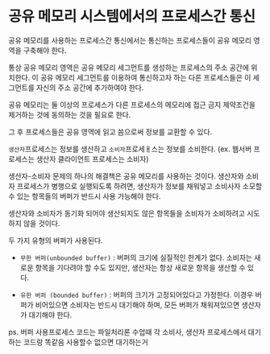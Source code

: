 # 공유 메모리 시스템에서의 프로세스간 통신

공유 메모리를 사용하는 프로세스간 통신에서는 통신하는 프로세스들이 공유 메모리 영역을 구축해야 한다.

통상 공유 메모리 영역은 공유 메모리 세그먼트를 생성하는 프로세스의 주소 공간에 위치한다. 이 공유 메모리 세그먼트를 이용하여 통신하고자 하는 다른 프로세스들은 이 세그먼트를 자신의 주소 공간에 추가하여야 한다.

공유 메모리는 둘 이상의 프로세스가 다른 프로세스의 메모리에 접근 금지 제약조건을 제거하는 것에 동의하는 것을 필요로 한다.

그 후 프로세스들은 공유 영역에 읽고 씀으로써 정보를 교환할 수 있다.

`생산자`프로세스는 정보를 생산하고 `소비자`프로세ㅐ스는 정보를 소비한다. (ex. 웹서버 프로세스는 생산자 클라이언트 프로세스는 소비자)

생산자-소비자 문제의 하나의 해결책은 공유 메모리를 사용하는 것이다. 생산자와 소비자 프로세스가 병행으로 실행되도록 하려면, 생산자가 정보를 채워넣고 소비사자 소모할 수 있는 항목들의 버퍼가 반드시 사용 가능해야 한다.

생산자와 소비자가 동기화 되어야 생산되지도 않은 항목들을 소비자가 소비하려고 시도하지 않을 것이다.

두 가지 유형의 버퍼가 사용된다.

-   `무한 버퍼(unbounded buffer)` : 버퍼의 크기에 실질적인 한계가 없다. 소비자는 새로운 항목을 기다려야 할 수도 있지만, 생산자는 항상 새로운 항목을 생산할 수 있다.

-   `유한 버퍼 (bounded buffer)` : 버퍼의 크기가 고정되어있다고 가정한다. 이경우 버퍼가 비어있으면 소비자는 반드시 대기해야 하며, 모든 버퍼가 채워져있으면 생산자가 대기해야 한다.

ps. 버퍼 사용프로세스 코드는 파일처리론 수업때 각 소비사, 생산자 프로세스에서 대기하는 코드랑 똑같음 사용할수 없으면 대기하는거
